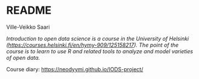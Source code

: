 README
================
Ville-Veikko Saari

*Introduction to open data science is a course in the University of Helsinki (<https://courses.helsinki.fi/en/hymy-909/125158217>). The point of the course is to learn to use R and related tools to analyze and model varieties of open data.*

Course diary: <https://neodyymi.github.io/IODS-project/>
